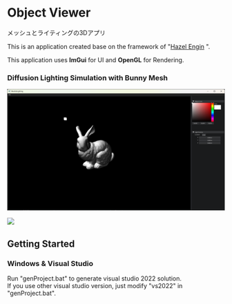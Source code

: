 # Object Viewer

メッシュとライティングの3Dアプリ


This is an application created base on the framework of "[Hazel Engin](https://github.com/TheCherno/Hazel)
".

This application uses **ImGui** for UI and **OpenGL** for Rendering. 

### Diffusion Lighting Simulation with Bunny Mesh 

![](gif/screenshot.png)

![](gif/1.gif)

## Getting Started
### Windows & Visual Studio
Run "genProject.bat" to generate visual studio 2022 solution.  
If you use other visual studio version, just modify "vs2022" in "genProject.bat".